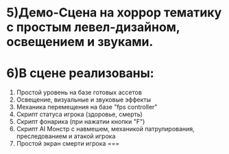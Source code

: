 # 5\)﻿Демо-Сцена на хоррор тематику с простым левел-дизайном, освещением и звуками.

# 6\)В сцене реализованы:

1) Простой уровень на базе готовых ассетов
2) Освещение, визуальные и звуковые эффекты
2) Механика перемещения на базе "fps controller"
3) Скрипт статуса игрока (здоровье, смерть)
4) Скрипт фонарика (при нажатии кнопки "F")
5) Скрипт AI Монстр с навмешем, механикой патрулирования, преследованием и атакой игрока
6) Простой экран смерти игрока 
===


